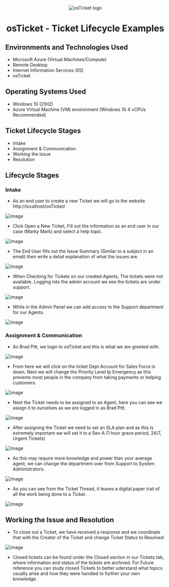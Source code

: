 <p align="center">
<img src="https://i.imgur.com/Clzj7Xs.png" alt="osTicket logo"/>
</p>

<h1 align="center">osTicket - Ticket Lifecycle Examples</h1>

<h2>Environments and Technologies Used</h2>

- Microsoft Azure (Virtual Machines/Compute)
- Remote Desktop
- Internet Information Services (IIS)
- osTicket

<h2>Operating Systems Used </h2>

- Windows 10</b> (21H2)
- Azure Virtual Machine (VM) environment (Windows 10 4 vCPUs Recommended)

<h2>Ticket Lifecycle Stages</h2>

- Intake
- Assignment & Communication
- Working the Issue
- Resolution

<h2>Lifecycle Stages </h2>

<h3>Intake</h3>

- As an end user to create a new Ticket we will go to the website http://localhost/osTicket/

![image](https://github.com/Velezdrv/ticket-lifecycle/assets/147437260/01418997-5678-4d6a-9c21-832fe8f5c200)

- Click Open a New Ticket, Fill out the information as an end user in our case (Marky Mark) and select a help topic.

![image](https://github.com/Velezdrv/ticket-lifecycle/assets/147437260/fa38d794-341d-4d02-8d3e-e44c47ac5de0)

- The End User fills out the Issue Summary (Similar to a subject in an email) then write a detail explanation of what the issues are.

![image](https://github.com/Velezdrv/ticket-lifecycle/assets/147437260/bd41d4e9-4ec3-476e-89de-5e7cafa1a9be)

- When Checking for Tickets on our created Agents, The tickets were not available. Logging into the admin account we see the tickets are under support.

![image](https://github.com/Velezdrv/ticket-lifecycle/assets/147437260/a9ce2fa1-a7ff-4c00-8c74-5a4ba4e9a937)

- While in the Admin Panel we can add access to the Support department for our Agents.

![image](https://github.com/Velezdrv/ticket-lifecycle/assets/147437260/514fddf3-d361-4225-9e59-c834f7ab7733)

<h3>Assignment & Communication</h3>

- As Brad Pitt, we login to osTicket and this is what we are greeted with.

![image](https://github.com/Velezdrv/ticket-lifecycle/assets/147437260/3c742fe4-e6e5-48d9-a371-a3fca2d14ac4)

- From here we will click on the ticket Dept Account for Sales Force is down. Next we will change the Priority Level tp Emergency as this prevents most people in the company from taking payments or helping customers.

![image](https://github.com/Velezdrv/ticket-lifecycle/assets/147437260/1e0ddf11-ec38-4ddc-9101-8a0d459fef8f)

- Next the Ticket needs to be assigned to an Agent, here you can see we assign it to ourselves as we are logged in as Brad Pitt.

![image](https://github.com/Velezdrv/ticket-lifecycle/assets/147437260/cc288b31-a9e6-46d5-b033-c00e29392c96)

- After assigning the Ticket we need to set an SLA plan and as this is extremely important we will set it to a Sev-A (1 hour grace period, 24/7, Urgent Tickets)

![image](https://github.com/Velezdrv/ticket-lifecycle/assets/147437260/bfb8f95b-2484-4fb8-960f-d15be2becb43)

- As this may require more knowledge and power than your average agent, we can change the department over from Support to System Administrators.

![image](https://github.com/Velezdrv/ticket-lifecycle/assets/147437260/0900d937-bf35-4875-843d-43ebce60a4c1)

- As you can see from the Ticket Thread, it leaves a digital paper trail of all the work being done to a Ticket.

![image](https://github.com/Velezdrv/ticket-lifecycle/assets/147437260/4eb0bd37-251b-4bd4-aa32-f6553afb0fd4)

<h2>Working the Issue and Resolution</h2>

- To close out a Ticket, we have received a response and we coordinate that with the Creater of the Ticket and change Ticket Status to Resolved 

![image](https://github.com/Velezdrv/ticket-lifecycle/assets/147437260/3f0e5e45-8e94-4b6a-8d6f-94a6d337da28)

- Closed tickets can be found under the Closed section in our Tickets tab, where information and status of the tickets are archived. For Future reference you can study closed Tickets to better uderstand what topics usually arise and how they were handled to further your own knowledge.






